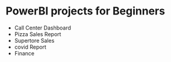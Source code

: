 # PowerBI projects for Beginners

* Call Center Dashboard
* Pizza Sales Report
* Supertore Sales
* covid Report
* Finance

